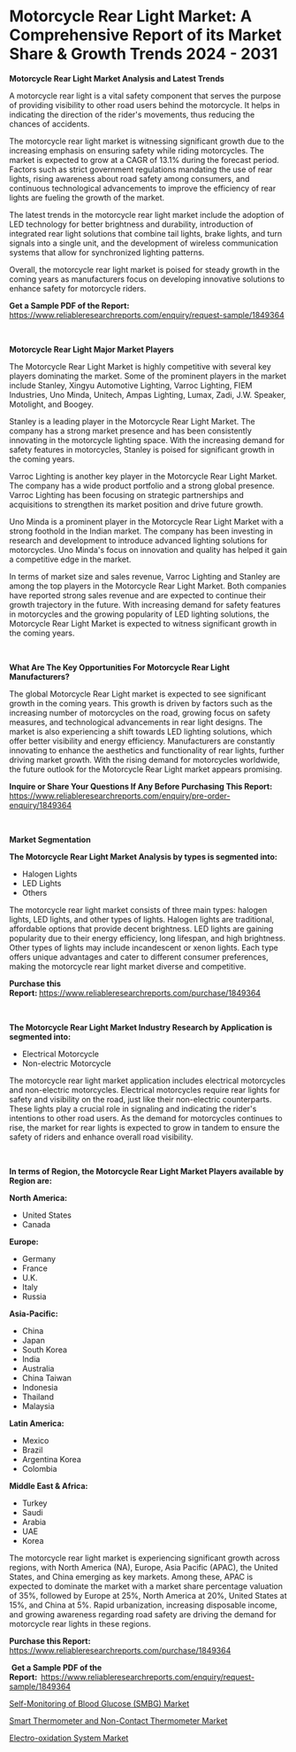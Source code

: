 <p><h1>Motorcycle Rear Light Market: A Comprehensive Report of its Market Share & Growth Trends 2024 - 2031</h1></p><p><strong>Motorcycle Rear Light Market Analysis and Latest Trends</strong></p>
<p><p>A motorcycle rear light is a vital safety component that serves the purpose of providing visibility to other road users behind the motorcycle. It helps in indicating the direction of the rider's movements, thus reducing the chances of accidents.</p><p>The motorcycle rear light market is witnessing significant growth due to the increasing emphasis on ensuring safety while riding motorcycles. The market is expected to grow at a CAGR of 13.1% during the forecast period. Factors such as strict government regulations mandating the use of rear lights, rising awareness about road safety among consumers, and continuous technological advancements to improve the efficiency of rear lights are fueling the growth of the market.</p><p>The latest trends in the motorcycle rear light market include the adoption of LED technology for better brightness and durability, introduction of integrated rear light solutions that combine tail lights, brake lights, and turn signals into a single unit, and the development of wireless communication systems that allow for synchronized lighting patterns.</p><p>Overall, the motorcycle rear light market is poised for steady growth in the coming years as manufacturers focus on developing innovative solutions to enhance safety for motorcycle riders.</p></p>
<p><strong>Get a Sample PDF of the Report:&nbsp;</strong> <a href="https://www.reliableresearchreports.com/enquiry/request-sample/1849364">https://www.reliableresearchreports.com/enquiry/request-sample/1849364</a></p>
<p>&nbsp;</p>
<p><strong>Motorcycle Rear Light Major Market Players</strong></p>
<p><p>The Motorcycle Rear Light Market is highly competitive with several key players dominating the market. Some of the prominent players in the market include Stanley, Xingyu Automotive Lighting, Varroc Lighting, FIEM Industries, Uno Minda, Unitech, Ampas Lighting, Lumax, Zadi, J.W. Speaker, Motolight, and Boogey.</p><p>Stanley is a leading player in the Motorcycle Rear Light Market. The company has a strong market presence and has been consistently innovating in the motorcycle lighting space. With the increasing demand for safety features in motorcycles, Stanley is poised for significant growth in the coming years.</p><p>Varroc Lighting is another key player in the Motorcycle Rear Light Market. The company has a wide product portfolio and a strong global presence. Varroc Lighting has been focusing on strategic partnerships and acquisitions to strengthen its market position and drive future growth.</p><p>Uno Minda is a prominent player in the Motorcycle Rear Light Market with a strong foothold in the Indian market. The company has been investing in research and development to introduce advanced lighting solutions for motorcycles. Uno Minda's focus on innovation and quality has helped it gain a competitive edge in the market.</p><p>In terms of market size and sales revenue, Varroc Lighting and Stanley are among the top players in the Motorcycle Rear Light Market. Both companies have reported strong sales revenue and are expected to continue their growth trajectory in the future. With increasing demand for safety features in motorcycles and the growing popularity of LED lighting solutions, the Motorcycle Rear Light Market is expected to witness significant growth in the coming years.</p></p>
<p>&nbsp;</p>
<p><strong>What Are The Key Opportunities For Motorcycle Rear Light Manufacturers?</strong></p>
<p><p>The global Motorcycle Rear Light market is expected to see significant growth in the coming years. This growth is driven by factors such as the increasing number of motorcycles on the road, growing focus on safety measures, and technological advancements in rear light designs. The market is also experiencing a shift towards LED lighting solutions, which offer better visibility and energy efficiency. Manufacturers are constantly innovating to enhance the aesthetics and functionality of rear lights, further driving market growth. With the rising demand for motorcycles worldwide, the future outlook for the Motorcycle Rear Light market appears promising.</p></p>
<p><strong>Inquire or Share Your Questions If Any Before Purchasing This Report:</strong> <a href="https://www.reliableresearchreports.com/enquiry/pre-order-enquiry/1849364">https://www.reliableresearchreports.com/enquiry/pre-order-enquiry/1849364</a></p>
<p>&nbsp;</p>
<p><strong>Market Segmentation</strong></p>
<p><strong>The Motorcycle Rear Light Market Analysis by types is segmented into:</strong></p>
<p><ul><li>Halogen Lights</li><li>LED Lights</li><li>Others</li></ul></p>
<p><p>The motorcycle rear light market consists of three main types: halogen lights, LED lights, and other types of lights. Halogen lights are traditional, affordable options that provide decent brightness. LED lights are gaining popularity due to their energy efficiency, long lifespan, and high brightness. Other types of lights may include incandescent or xenon lights. Each type offers unique advantages and cater to different consumer preferences, making the motorcycle rear light market diverse and competitive.</p></p>
<p><strong>Purchase this Report:&nbsp;</strong><a href="https://www.reliableresearchreports.com/purchase/1849364">https://www.reliableresearchreports.com/purchase/1849364</a></p>
<p>&nbsp;</p>
<p><strong>The Motorcycle Rear Light Market Industry Research by Application is segmented into:</strong></p>
<p><ul><li>Electrical Motorcycle</li><li>Non-electric Motorcycle</li></ul></p>
<p><p>The motorcycle rear light market application includes electrical motorcycles and non-electric motorcycles. Electrical motorcycles require rear lights for safety and visibility on the road, just like their non-electric counterparts. These lights play a crucial role in signaling and indicating the rider's intentions to other road users. As the demand for motorcycles continues to rise, the market for rear lights is expected to grow in tandem to ensure the safety of riders and enhance overall road visibility.</p></p>
<p>&nbsp;</p>
<p><strong>In terms of Region, the Motorcycle Rear Light Market Players available by Region are:</strong></p>
<p>
    <p> <strong> North America: </strong>
        <ul>
            <li>United States</li>
            <li>Canada</li>
        </ul>
        </p> 
    <p> <strong> Europe: </strong>
        <ul>
            <li>Germany</li>
            <li>France</li>
            <li>U.K.</li>
            <li>Italy</li>
            <li>Russia</li>
        </ul>
        </p> 
    <p> <strong> Asia-Pacific: </strong>
        <ul>
            <li>China</li>
            <li>Japan</li>
            <li>South Korea</li>
            <li>India</li>
            <li>Australia</li>
            <li>China Taiwan</li>
            <li>Indonesia</li>
            <li>Thailand</li>
            <li>Malaysia</li>
        </ul>
        </p> 
    <p> <strong> Latin America: </strong>
        <ul>
            <li>Mexico</li>
            <li>Brazil</li>
            <li>Argentina Korea</li>
            <li>Colombia</li>
        </ul>
        </p> 
    <p> <strong> Middle East & Africa: </strong>
        <ul>
            <li>Turkey</li>
            <li>Saudi</li>
            <li>Arabia</li>
            <li>UAE</li>
            <li>Korea</li>
        </ul>
    </p>
    </p>
<p><p>The motorcycle rear light market is experiencing significant growth across regions, with North America (NA), Europe, Asia Pacific (APAC), the United States, and China emerging as key markets. Among these, APAC is expected to dominate the market with a market share percentage valuation of 35%, followed by Europe at 25%, North America at 20%, United States at 15%, and China at 5%. Rapid urbanization, increasing disposable income, and growing awareness regarding road safety are driving the demand for motorcycle rear lights in these regions.</p></p>
<p><strong>Purchase this Report: </strong><a href="https://www.reliableresearchreports.com/purchase/1849364">https://www.reliableresearchreports.com/purchase/1849364</a></p>
<p>&nbsp;<strong>Get a Sample PDF of the Report:&nbsp;&nbsp;</strong><a href="https://www.reliableresearchreports.com/enquiry/request-sample/1849364">https://www.reliableresearchreports.com/enquiry/request-sample/1849364</a></p>
<p><strong></strong></p>
<p><p><a href="https://view.publitas.com/reportprime-1/decoding-the-self-monitoring-of-blood-glucose-smbg-market-a-deep-dive-into-the-latest-market-trends-market-segmentation-and-competitive-analysis/">Self-Monitoring of Blood Glucose (SMBG) Market</a></p><p><a href="https://view.publitas.com/reportprime-1/smart-thermometer-and-non-contact-thermometer-market-offer-valuable-insights-into-market-size-market-share-market-trends-and-projections-spanning-from-2023-to-2030/">Smart Thermometer and Non-Contact Thermometer Market</a></p><p><a href="https://view.publitas.com/reportprime-1/electro-oxidation-system-market-insights-market-players-and-forecast-till-2030/">Electro-oxidation System Market</a></p></p>
